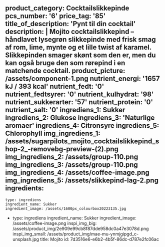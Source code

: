 product_category: Cocktailslikkepinde
pcs_number: '6'
price_tag: '85'
title_of_description: 'Pynt til din cocktail'
description: |
  Mojito cocktailslikkepind – håndlavet lysegrøn slikkepinde med frisk smag af rom, lime, mynte og et lille twist af karamel.
  Slikkepinden smager skønt som den er, men du kan også bruge den som rørepind i en matchende cocktail.
product_picture: /assets/component-1.png
nutrient_energi: '1657 kJ / 393 kcal'
nutrient_fedt: '0'
nutrient_fedtsyrer: '0'
nutrient_kulhydrat: '98'
nutrient_sukkerarter: '57'
nutrient_protein: '0'
nutrient_salt: '0'
ingrediens_1: Sukker
ingrediens_2: Glukose
ingrediens_3: 'Naturlige aromaer'
ingrediens_4: Citronsyre
ingrediens_5: Chlorophyll
img_ingrediens_1: /assets/sugarpilots_mojito_cocktailslikkepind_shop-2_-removebg-preview-(2).png
img_ingrediens_2: /assets/group-110.png
img_ingrediens_3: /assets/group-110.png
img_ingrediens_4: /assets/coffee-image.png
img_ingrediens_5: /assets/slikkepind-lag-2.png
ingredients:
  -
    type: ingrediens
    ingredient_name: Sukker
    ingredient_image: /assets/1600px_colourbox20223135.jpg
  -
    type: ingrediens
    ingredient_name: Sukker
    ingredient_image: /assets/coffee-image.png
inspi_img_big: /assets/product_img/2e909e99cb8f87dde958dc0a47e3078d.png
inspi_img_small: /assets/product_img/mae-mu-ynmjgipgd_c-unsplash.jpg
title: Mojito
id: 7d3516e6-e6b2-4b5f-86dc-d787e2fc06ac
